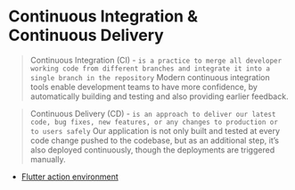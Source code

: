 # Continuous Integration & Continuous Delivery

> Continuous Integration (CI) - `is a practice to merge all developer working code from different branches and integrate it into a single branch in the repository`
> Modern continuous integration tools enable development teams to have more confidence,
> by automatically building and testing and also providing earlier feedback.


> Continuous Delivery (CD) - `is an approach to deliver our latest code, bug fixes, new features, or any changes to production or to users safely`
> Our application is not only built and tested at every code change pushed to the codebase,
> but as an additional step, it’s also deployed continuously,
> though the deployments are triggered manually.


- [Flutter action environment](https://github.com/marketplace/actions/flutter-action)
